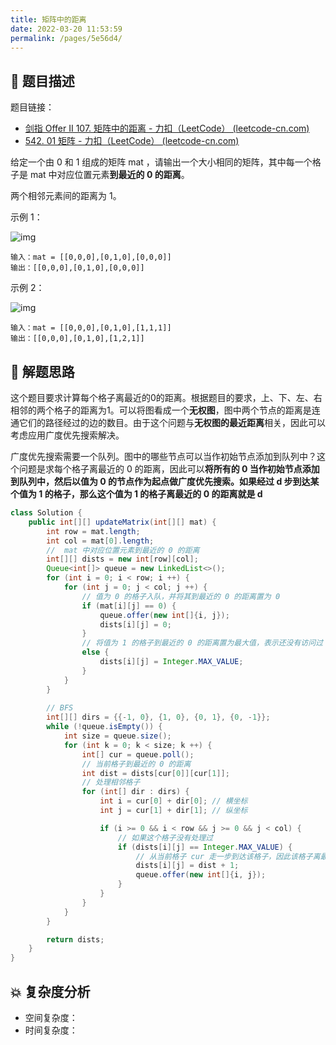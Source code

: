 ```yaml
---
title: 矩阵中的距离
date: 2022-03-20 11:53:59
permalink: /pages/5e56d4/
---
```


## 📃 题目描述

题目链接：

- [剑指 Offer II 107. 矩阵中的距离 - 力扣（LeetCode） (leetcode-cn.com)](https://leetcode-cn.com/problems/2bCMpM/)
- [542. 01 矩阵 - 力扣（LeetCode） (leetcode-cn.com)](https://leetcode-cn.com/problems/01-matrix/)

给定一个由 0 和 1 组成的矩阵 mat ，请输出一个大小相同的矩阵，其中每一个格子是 mat 中对应位置元素**到最近的 0 的距离**。

两个相邻元素间的距离为 1。

 

示例 1：

![img](https://pic.leetcode-cn.com/1626667201-NCWmuP-image.png)

```
输入：mat = [[0,0,0],[0,1,0],[0,0,0]]
输出：[[0,0,0],[0,1,0],[0,0,0]]
```

示例 2：

![img](https://pic.leetcode-cn.com/1626667205-xFxIeK-image.png)

```
输入：mat = [[0,0,0],[0,1,0],[1,1,1]]
输出：[[0,0,0],[0,1,0],[1,2,1]]
```

## 🔔 解题思路

这个题目要求计算每个格子离最近的0的距离。根据题目的要求，上、下、左、右相邻的两个格子的距离为1。可以将图看成一个**无权图**，图中两个节点的距离是连通它们的路径经过的边的数目。由于这个问题与**无权图的最近距离**相关，因此可以考虑应用广度优先搜索解决。

广度优先搜索需要一个队列。图中的哪些节点可以当作初始节点添加到队列中？这个问题是求每个格子离最近的 0 的距离，因此可以**将所有的 0 当作初始节点添加到队列中，然后以值为 0 的节点作为起点做广度优先搜索。如果经过 d 步到达某个值为 1 的格子，那么这个值为 1 的格子离最近的 0 的距离就是 d**


```java
class Solution {
    public int[][] updateMatrix(int[][] mat) {
        int row = mat.length;
        int col = mat[0].length;
        //  mat 中对应位置元素到最近的 0 的距离
        int[][] dists = new int[row][col];
        Queue<int[]> queue = new LinkedList<>();
        for (int i = 0; i < row; i ++) {
            for (int j = 0; j < col; j ++) {
                // 值为 0 的格子入队，并将其到最近的 0 的距离置为 0
                if (mat[i][j] == 0) {
                    queue.offer(new int[]{i, j});
                    dists[i][j] = 0;
                }
                // 将值为 1 的格子到最近的 0 的距离置为最大值，表示还没有访问过
                else {
                    dists[i][j] = Integer.MAX_VALUE;
                }
            }
        }
		
        // BFS
        int[][] dirs = {{-1, 0}, {1, 0}, {0, 1}, {0, -1}};
        while (!queue.isEmpty()) {
            int size = queue.size();
            for (int k = 0; k < size; k ++) {
                int[] cur = queue.poll();
                // 当前格子到最近的 0 的距离
                int dist = dists[cur[0]][cur[1]];
                // 处理相邻格子
                for (int[] dir : dirs) {
                    int i = cur[0] + dir[0]; // 横坐标
                    int j = cur[1] + dir[1]; // 纵坐标

                    if (i >= 0 && i < row && j >= 0 && j < col) {
                        // 如果这个格子没有处理过
                        if (dists[i][j] == Integer.MAX_VALUE) {
                            // 从当前格子 cur 走一步到达该格子，因此该格子离最近的 0 的距离是 dist + 1
                            dists[i][j] = dist + 1;
                            queue.offer(new int[]{i, j});
                        }
                    }
                }
            }
        }

        return dists;
    }
}
```

## 💥 复杂度分析

- 空间复杂度：
- 时间复杂度：

